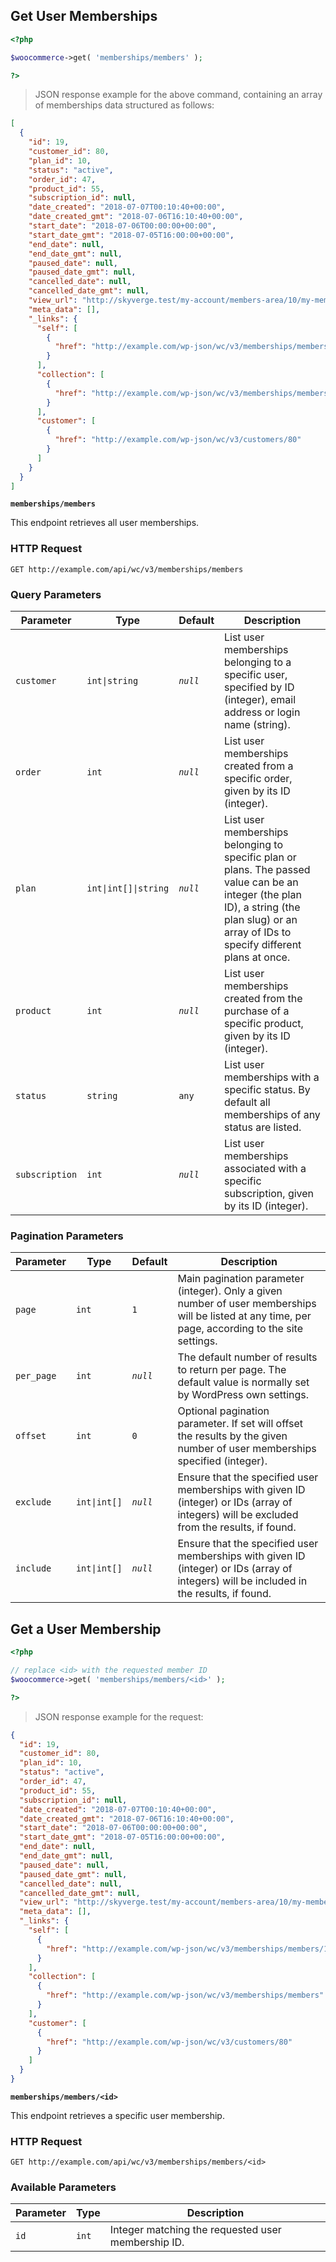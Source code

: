 ## Get User Memberships

```php
<?php 

$woocommerce->get( 'memberships/members' ); 

?>
```

> JSON response example for the above command, containing an array of memberships data structured as follows:

```json
[
  {
    "id": 19,
    "customer_id": 80,
    "plan_id": 10,
    "status": "active",
    "order_id": 47,
    "product_id": 55,
    "subscription_id": null,
    "date_created": "2018-07-07T00:10:40+00:00",
    "date_created_gmt": "2018-07-06T16:10:40+00:00",
    "start_date": "2018-07-06T00:00:00+00:00",
    "start_date_gmt": "2018-07-05T16:00:00+00:00",
    "end_date": null,
    "end_date_gmt": null,
    "paused_date": null,
    "paused_date_gmt": null,
    "cancelled_date": null,
    "cancelled_date_gmt": null,
    "view_url": "http://skyverge.test/my-account/members-area/10/my-membership-content/",
    "meta_data": [],
    "_links": {
      "self": [
        {
          "href": "http://example.com/wp-json/wc/v3/memberships/members/19"
        }
      ],
      "collection": [
        {
          "href": "http://example.com/wp-json/wc/v3/memberships/members"
        }
      ],
      "customer": [
        {
          "href": "http://example.com/wp-json/wc/v3/customers/80"
        }
      ]
    }
  }
]
```

**`memberships/members`**

This endpoint retrieves all user memberships.

### HTTP Request

`GET http://example.com/api/wc/v3/memberships/members`

### Query Parameters

Parameter      | Type                                     | Default   | Description
-------------- | -----------------------------------------| --------- | ------------
`customer`     | <code>int&#124;string</code>             | _`null`_  | List user memberships belonging to a specific user, specified by ID (integer), email address or login name (string).
`order`        | <code>int</code>                         | _`null`_  | List user memberships created from a specific order, given by its ID (integer).
`plan`         | <code>int&#124;int[]&#124;string</code>  | _`null`_  | List user memberships belonging to specific plan or plans. The passed value can be an integer (the plan ID), a string (the plan slug) or an array of IDs to specify different plans at once.
`product`      | <code>int</code>                         | _`null`_  | List user memberships created from the purchase of a specific product, given by its ID (integer).
`status`       | <code>string</code>                      | `any`     | List user memberships with a specific status.  By default all memberships of any status are listed.
`subscription` | <code>int</code>                         | _`null`_  | List user memberships associated with a specific subscription, given by its ID (integer).

### Pagination Parameters

Parameter      | Type                                    | Default   | Description
-------------- | ----------------------------------------| --------- | ------------
`page`         | <code>int</code>                        | `1`       | Main pagination parameter (integer). Only a given number of user memberships will be listed at any time, per page, according to the site settings.
`per_page`     | <code>int</code>                        | _`null`_  | The default number of results to return per page. The default value is normally set by WordPress own settings.
`offset`       | <code>int</code>                        | `0`       | Optional pagination parameter. If set will offset the results by the given number of user memberships specified (integer).
`exclude`      | <code>int&#124;int[]</code>             | _`null`_  | Ensure that the specified user memberships with given ID (integer) or IDs (array of integers) will be excluded from the results, if found.
`include`      | <code>int&#124;int[]</code>             | _`null`_  | Ensure that the specified user memberships with given ID (integer) or IDs (array of integers) will be included in the results, if found.


## Get a User Membership


```php
<?php 

// replace <id> with the requested member ID
$woocommerce->get( 'memberships/members/<id>' ); 

?>
```

> JSON response example for the request:

```json
{
  "id": 19,
  "customer_id": 80,
  "plan_id": 10,
  "status": "active",
  "order_id": 47,
  "product_id": 55,
  "subscription_id": null,
  "date_created": "2018-07-07T00:10:40+00:00",
  "date_created_gmt": "2018-07-06T16:10:40+00:00",
  "start_date": "2018-07-06T00:00:00+00:00",
  "start_date_gmt": "2018-07-05T16:00:00+00:00",
  "end_date": null,
  "end_date_gmt": null,
  "paused_date": null,
  "paused_date_gmt": null,
  "cancelled_date": null,
  "cancelled_date_gmt": null,
  "view_url": "http://skyverge.test/my-account/members-area/10/my-membership-content/",
  "meta_data": [],
  "_links": {
    "self": [
      {
        "href": "http://example.com/wp-json/wc/v3/memberships/members/19"
      }
    ],
    "collection": [
      {
        "href": "http://example.com/wp-json/wc/v3/memberships/members"
      }
    ],
    "customer": [
      {
        "href": "http://example.com/wp-json/wc/v3/customers/80"
      }
    ]
  }
}
```

**`memberships/members/<id>`**

This endpoint retrieves a specific user membership.

### HTTP Request

`GET http://example.com/api/wc/v3/memberships/members/<id>`

### Available Parameters

Parameter | Type              | Description
--------- | ----------------- | ------------
`id`      | <code>int</code>  | Integer matching the requested user membership ID.
